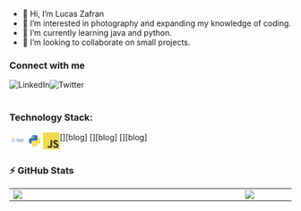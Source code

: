 - 👋 Hi, I’m Lucas Zafran
- 👀 I’m interested in photography and expanding my knowledge of coding.
- 🌱 I’m currently learning java and python.
- 💞️ I’m looking to collaborate on small projects. 

### Connect with me

[<img align="left" alt="LinkedIn" src="https://img.shields.io/badge/linkedin-%230077B5.svg?&style=for-the-badge&logo=linkedin&logoColor=white" />][linkedin]
[<img align="left" alt="Twitter" src="https://img.shields.io/badge/twitter-%230077B5.svg?&style=for-the-badge&logo=twitter&logoColor=white" />][twitter]
<br />
<br />

### Technology Stack:

[<img align="left" alt="Java" width="30px" src="https://raw.githubusercontent.com/github/explore/80688e429a7d4ef2fca1e82350fe8e3517d3494d/topics/java/java.png" />][blog]
[<img align="left" alt="Python" width="30px" src="https://raw.githubusercontent.com/github/explore/80688e429a7d4ef2fca1e82350fe8e3517d3494d/topics/python/python.png" />][blog]
[<img align="left" alt="JavaScript" width="30px" src="https://raw.githubusercontent.com/github/explore/80688e429a7d4ef2fca1e82350fe8e3517d3494d/topics/javascript/javascript.png" />][blog]
<br />
<br />

### :zap: GitHub Stats

<center>
  <table>
    <tr>
        <td><img width="400px" align="left" src="https://github-readme-stats.lucaszafran.vercel.app/api/top-langs/?username=lucaszafran&hide=html&layout=compact&theme=buefy" /></td>
        <td><img width="495px" align="left" src="https://github-readme-stats.lucaszafran.vercel.app/api?username=lucaszafran&hide=html&layout=compact&theme=buefy"/></td>
    </tr>   
  </table>
</center>

[linkedin]: www.linkedin.com/in/lucas-zafran
[twitter]: https://twitter.com/lucas_zafran
